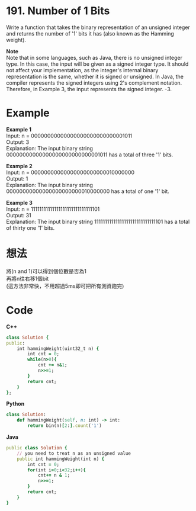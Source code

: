 # 191. Number of 1 Bits
Write a function that takes the binary representation of an unsigned integer and returns the number of '1' bits it has (also known as the Hamming weight).  

**Note**  
Note that in some languages, such as Java, there is no unsigned integer type. In this case, the input will be given as a signed integer type. It should not affect your implementation, as the integer's internal binary representation is the same, whether it is signed or unsigned.
In Java, the compiler represents the signed integers using 2's complement notation. Therefore, in Example 3, the input represents the signed integer. -3.  
 
# Example  
**Example 1**  
Input: n = 00000000000000000000000000001011  
Output: 3  
Explanation: The input binary string 00000000000000000000000000001011 has a total of three '1' bits.  

**Example 2**   
Input: n = 00000000000000000000000010000000  
Output: 1  
Explanation: The input binary string 00000000000000000000000010000000 has a total of one '1' bit.  

**Example 3**  
Input: n = 11111111111111111111111111111101  
Output: 31  
Explanation: The input binary string 11111111111111111111111111111101 has a total of thirty one '1' bits.  

# 想法
將(n and 1)可以得到個位數是否為1  
再將n往右移1個bit  
(這方法非常快，不用超過5ms即可把所有測資跑完)  
# Code
**C++**
```ruby
class Solution {
public:
    int hammingWeight(uint32_t n) {
        int cnt = 0;
        while(n>0){
            cnt += n&1;
            n>>=1;
        }
        return cnt;
    }
};
```
**Python**  
```ruby
class Solution:
    def hammingWeight(self, n: int) -> int:
        return bin(n)[2:].count('1')
```
**Java**  
```ruby
public class Solution {
    // you need to treat n as an unsigned value
    public int hammingWeight(int n) {
        int cnt = 0;
        for(int i=0;i<32;i++){
            cnt+= n & 1;
            n>>=1;
        }
        return cnt;
    }
}
```
